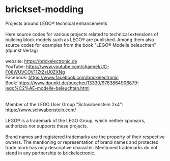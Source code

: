 # brickset-modding
Projects around LEGO® technical enhancements
<br><br>
Here source codes for various projects related to technical extensions of building block models such as LEGO® are published.
Among them also source codes for examples from the book "LEGO® Modelle beleuchten" (dpunkt Verlag)
<br><br>
website: https://brickelectronic.de<br>
YouTube: https://www.youtube.com/channel/UC-F08WUVCOV11ZtZsU0ZXNg<br>
Facebook: https://www.facebook.com/brickelectronic<br>
Book: https://www.dpunkt.de/buecher/13330/9783864906879-lego%C2%AE-modelle-beleuchten.html<br>
<br><br>
Member of the LEGO User Group "Schwabenstein 2x4": https://www.schwabenstein.com/
<br><br>
LEGO® is a trademark of the LEGO Group, which neither sponsors, authorizes nor supports these projects.
<br><br>
Brand names and registered trademarks are the property of their respective owners. The mentioning or representation of brand names
and protected trade mark has only descriptive character. Mentioned trademarks do not stand in any partnership 
to brickelectronic.
